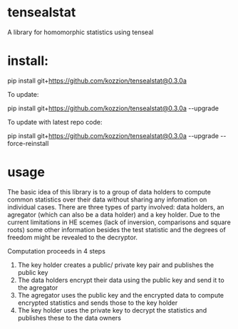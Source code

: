 # tensealstat
A library for homomorphic statistics using tenseal


# install: 

pip install git+https://github.com/kozzion/tensealstat@0.3.0a

To update:

pip install git+https://github.com/kozzion/tensealstat@0.3.0a --upgrade

To update with latest repo code:

pip install git+https://github.com/kozzion/tensealstat@0.3.0a --upgrade --force-reinstall

# usage

The basic idea of this library is to a group of data holders to compute common statistics over their data without sharing any infomation on individual cases. 
There are three types of party involved: data holders, an agregator (which can also be a data holder) and a key holder. Due to the current limitations in HE scemes (lack of inversion, comparisons and square roots) some other information besides the test statistic and the degrees of freedom might be revealed to the decryptor. 

Computation proceeds in 4 steps

1. The key holder creates a public/ private key pair and publishes the public key
2. The data holders encrypt their data using the public key and send it to the agregator
3. The agregator uses the public key and the encrypted data to compute encrypted statistics and sends those to the key holder 
4. The key holder uses the private key to decrypt the statistics and publishes these to the data owners

